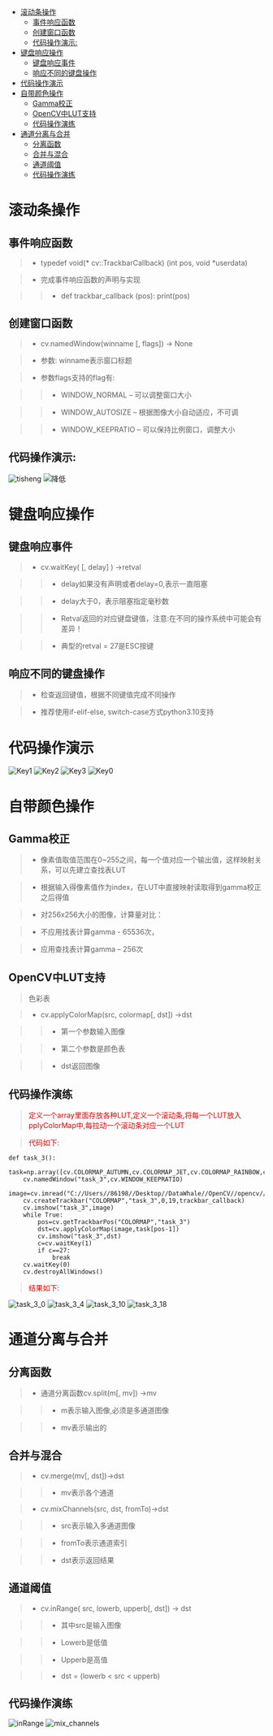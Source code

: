 - [滚动条操作](#滚动条操作)
  - [事件响应函数](#事件响应函数)
  - [创建窗口函数](#创建窗口函数)
  - [代码操作演示:](#代码操作演示)
- [键盘响应操作](#键盘响应操作)
  - [键盘响应事件](#键盘响应事件)
  - [响应不同的键盘操作](#响应不同的键盘操作)
- [代码操作演示](#代码操作演示-1)
- [自带颜色操作](#自带颜色操作)
  - [Gamma校正](#gamma校正)
  - [OpenCV中LUT支持](#opencv中lut支持)
  - [代码操作演练](#代码操作演练)
- [通道分离与合并](#通道分离与合并)
  - [分离函数](#分离函数)
  - [合并与混合](#合并与混合)
  - [通道阈值](#通道阈值)
  - [代码操作演练](#代码操作演练-1)

# 滚动条操作

## 事件响应函数

>* typedef void(* cv::TrackbarCallback) (int pos, void *userdata)

>* 完成事件响应函数的声明与实现

>>* def trackbar_callback (pos):
print(pos)

## 创建窗口函数

>* cv.namedWindow(winname [, flags]) -> None

>* 参数: winname表示窗口标题

>* 参数flags支持的flag有:

>>* WINDOW_NORMAL – 可以调整窗口大小

>>* WINDOW_AUTOSIZE – 根据图像大小自动适应，不可调

>>* WINDOW_KEEPRATIO – 可以保持比例窗口，调整大小

## 代码操作演示:

![tisheng](../data/tisheng.png)
![降低](../data/jiangdi.png)

# 键盘响应操作

## 键盘响应事件

>* cv.waitKey( [, delay]	) ->retval

>>* delay如果没有声明或者delay=0,表示一直阻塞

>>* delay大于0，表示阻塞指定毫秒数

>>* Retval返回的对应键盘键值，注意:在不同的操作系统中可能会有差异！

>>* 典型的retval = 27是ESC按键

## 响应不同的键盘操作

>* 检查返回键值，根据不同键值完成不同操作

>* 推荐使用if-elif-else, switch-case方式python3.10支持

# 代码操作演示

![Key1](../data/Key1.png)
![Key2](../data/Key2.png)
![Key3](../data/Key3.png)
![Key0](../data/Key0.png)

# 自带颜色操作

## Gamma校正

>* 像素值取值范围在0~255之间，每一个值对应一个输出值，这样映射关系，可以先建立查找表LUT

>* 根据输入得像素值作为index，在LUT中直接映射读取得到gamma校正之后得值

>* 对256x256大小的图像，计算量对比：

>* 不应用找表计算gamma - 65536次，

>* 应用查找表计算gamma – 256次

## OpenCV中LUT支持

>色彩表

>* cv.applyColorMap(src, colormap[, dst]) ->dst

>>* 第一个参数输入图像

>>* 第二个参数是颜色表

>>* dst返回图像

## 代码操作演练

> <font color="#dd0000">定义一个array里面存放各种LUT,定义一个滚动条,将每一个LUT放入pplyColorMap中,每拉动一个滚动条对应一个LUT</font>

><font color="#dd0000">代码如下:</font>

```
def task_3():
    task=np.array([cv.COLORMAP_AUTUMN,cv.COLORMAP_JET,cv.COLORMAP_RAINBOW,cv.COLORMAP_OCEAN,cv.COLORMAP_SUMMER,cv.COLORMAP_SPRING,cv.COLORMAP_COOL,cv.COLORMAP_HSV,cv.COLORMAP_PINK,cv.COLORMAP_HOT,cv.COLORMAP_PARULA,cv.COLORMAP_MAGMA,cv.COLORMAP_INFERNO,cv.COLORMAP_PLASMA,cv.COLORMAP_VIRIDIS,cv.COLORMAP_TWILIGHT,cv.COLORMAP_TWILIGHT_SHIFTED,cv.COLORMAP_TURBO,cv.COLORMAP_DEEPGREEN])
    cv.namedWindow("task_3",cv.WINDOW_KEEPRATIO)
    image=cv.imread("C://Users//86198//Desktop//DataWhale//OpenCV//opencv//butterfly.jpg")
    cv.createTrackbar("COLORMAP","task_3",0,19,trackbar_callback)
    cv.imshow("task_3",image)
    while True:
        pos=cv.getTrackbarPos("COLORMAP","task_3")
        dst=cv.applyColorMap(image,task[pos-1])
        cv.imshow("task_3",dst)
        c=cv.waitKey(1)
        if c==27:
            break
    cv.waitKey(0)
    cv.destroyAllWindows()
```

><font color="#dd0000">结果如下:</font>

![task_3_0](../data/task_3_0.png)
![task_3_4](../data/task_3_4.png)
![task_3_10](../data/task_3_10.png)
![task_3_18](../data/task_3_18.png)

# 通道分离与合并

## 分离函数

>* 通道分离函数cv.split(m[, mv]) ->mv

>>* m表示输入图像,必须是多通道图像

>>* mv表示输出的

## 合并与混合

>* cv.merge(mv[, dst])->dst

>>* mv表示各个通道

>* cv.mixChannels(src, dst, fromTo)->dst

>>* src表示输入多通道图像

>>* fromTo表示通道索引

>>* dst表示返回结果

## 通道阈值

>* cv.inRange(	src, lowerb, upperb[, dst]) ->	dst

>>* 其中src是输入图像

>>* Lowerb是低值

>>* Upperb是高值

>>* dst = (lowerb < src < upperb)

## 代码操作演练

![inRange](../data/inRange.png)
![mix_channels](../data/mix_channels.png)